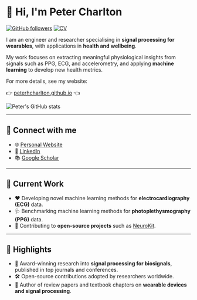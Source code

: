 # 👋 Hi, I'm Peter Charlton

[![GitHub followers](https://img.shields.io/github/followers/peterhcharlton?label=Follow%20me&style=flat-square&logo=github&logoColor=white&colorB=4CAF50)](https://github.com/login?return_to=%2Fpeterhcharlton)
[![CV](https://img.shields.io/badge/CV-P._Charlton-purple.svg?colorB=9C27B0&style=flat-square)](https://peterhcharlton.github.io/cv/)

I am an engineer and researcher specialising in **signal processing for wearables**, with applications in **health and wellbeing**.  

My work focuses on extracting meaningful physiological insights from signals such as PPG, ECG, and accelerometry, and applying **machine learning** to develop new health metrics.

For more details, see my website: 

👉 [peterhcharlton.github.io](https://peterhcharlton.github.io/) 👈

![Peter's GitHub stats](https://github-readme-stats-sigma-five.vercel.app/api?username=peterhcharlton&show_icons=true\&rank_icon=percentile)  
<!-- ![Peter's GitHub stats](https://github-readme-stats.vercel.app/api?username=peterhcharlton\&rank_icon=percentile\&show_icons=true) -->

---

## 🔗 Connect with me

- 🌐 [Personal Website](https://peterhcharlton.github.io/)  
- 💼 [LinkedIn](http://linkedin.com/in/peterhcharlton)  
- 📚 [Google Scholar](https://scholar.google.com/citations?user=8c4sKXoAAAAJ)  

---

## 🚀 Current Work

- ❤️ Developing novel machine learning methods for **electrocardiography (ECG)** data.  
- 🩺 Benchmarking machine learning methods for **photoplethysmography (PPG)** data.  
- 🤝 Contributing to **open-source projects** such as [NeuroKit](https://github.com/neuropsychology/NeuroKit).  

---

## 🌟 Highlights

- 🔬 Award-winning research into **signal processing for biosignals**, published in top journals and conferences.  
- 🛠️ Open-source contributions adopted by researchers worldwide.  
- 📖 Author of review papers and textbook chapters on **wearable devices and signal processing**.  

